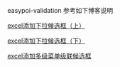 easypoi-validation 参考如下博客说明

[excel添加下拉候选框（上）](https://blog.csdn.net/yiyuanyu/article/details/113516307)

[excel添加下拉候选框（下）](https://blog.csdn.net/yiyuanyu/article/details/113518425) 

 [excel添加多级菜单级联候选框](https://blog.csdn.net/yiyuanyu/article/details/113545661) 